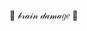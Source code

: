 🌸 𝒷𝓇𝒶𝒾𝓃 𝒹𝒶𝓂𝒶𝑔𝑒 💮

<!---
DragonClawz/DragonClawz is a ✨ special ✨ repository because its `README.md` (this file) appears on your GitHub profile.
You can click the Preview link to take a look at your changes.
--->
